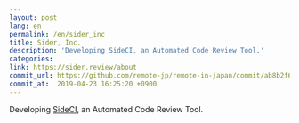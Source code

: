 ```yaml
---
layout: post
lang: en
permalink: /en/sider_inc
title: Sider, Inc.
description: 'Developing SideCI, an Automated Code Review Tool.'
categories: 
link: https://sider.review/about
commit_url: https://github.com/remote-jp/remote-in-japan/commit/ab8b2f6abdda2eb65a95794a0fc220f7e2815628
commit_at:  2019-04-23 16:25:20 +0900
---
```


<p>Developing <a href="https://www.sideci.com/">SideCI</a>, an Automated Code Review Tool.</p>

